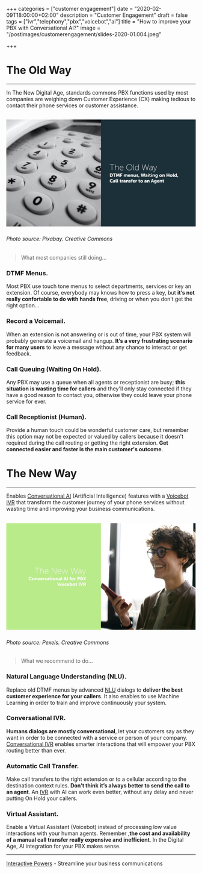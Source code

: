 +++
categories = ["customer engagement"]
date = "2020-02-09T18:00:00+02:00"
description = "Customer Engagement"
draft = false
tags = ["ivr","telephony","pbx","voicebot","ai"]
title = "How to improve your PBX with Conversational AI?"
image = "/postimages/customerengagement/slides-2020-01.004.jpeg"

+++

#	The Old Way
---
In The New Digital Age, standards commons PBX functions used by most companies are weighing down  Customer Experience (CX) making tedious to contact their phone services or customer assistance.

![The Old Way](/postimages/customerengagement/slides-2020-01.005.jpeg)
------------
###### Photo source: Pixabay. Creative Commons

> What most companies still doing…

###	 DTMF Menus.

Most PBX use touch tone menus to select departments, services or key an extension. Of course, everybody may knows how to press a key, but **it’s not really confortable to do with hands free**, driving or when you don’t get the right option…

###	Record a Voicemail.

When an extension is not answering or is out of time, your PBX system will probably generate a voicemail and hangup. **It’s a very frustrating scenario for many users** to leave a message without any chance to interact or get feedback.

###	 Call Queuing (Waiting On Hold).

Any PBX may use a queue when all agents or receptionist are busy; **this situation is wasting time for callers** and they'll only stay connected if they have a good reason to contact you, otherwise they could leave your phone service for ever.

###	Call Receptionist (Human).

Provide a human touch could be wonderful customer care, but remember this option may not be expected or valued by callers because it doesn't required during the call routing or getting the right extension. **Get connected easier and faster is the main customer's outcome**.

#	The New Way
---
Enables [Conversational AI](https://blog.ivrpowers.com/post/trends/ai-contact-center/) (Artificial Intelligence) features with a [Voicebot IVR](https://www.ivrpowers.com/portfolio/voicebot/) that transform the customer journey of your phone services without wasting time and improving your business communications.

![The New Way](/postimages/customerengagement/slides-2020-01.007.jpeg)
------------
###### Photo source: Pexels. Creative Commons

> What we recommend to do… 

###	Natural Language Understanding (NLU).

Replace old DTMF menus by advanced [NLU](https://blog.ivrpowers.com/post/technologies/what-is-nlu/) dialogs to **deliver the best customer experience for your callers**. It also enables to use Machine Learning in order to train and improve continuously your system.

###	Conversational IVR.

**Humans dialogs are mostly conversational**, let your customers say as they want in order to be connected with a service or person of your company. [Conversational IVR](https://blog.ivrpowers.com/post/products/conversational-ivr-applications/) enables smarter interactions that will empower your PBX routing better than ever.

###	Automatic Call Transfer.

Make call transfers to the right extension or to a cellular according to the destination context rules. **Don’t think it’s always better to send the call to an agent**. An [IVR](https://blog.ivrpowers.com/post/technologies/what-is-ivr/) with AI can work even better, without any delay and never putting On Hold your callers.

###	Virtual Assistant.

Enable a Virtual Assistant (Voicebot) instead of processing low value interactions with your human agents. Remember ,**the cost and availability of a manual call transfer really expensive and inefficient**. In the Digital Age, AI integration for your PBX makes sense.

---
[Interactive Powers](http://www.ivrpowers.com/) - Streamline your business communications
